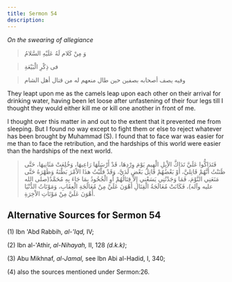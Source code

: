 ```yaml
---
title: Sermon 54
description: 
---
```


*On the swearing of allegiance*

> وَ مِنْ كَلام لَهُ عَلَيْهِ السَّلامُ

> فى ذِكْرِ الْبَيْعَةِ

> وفيه يصف أصحابه بصفين حين طال منعهم له من قتال أهل الشام

They leapt upon me as the camels leap upon each other on their arrival
for drinking water, having been let loose after unfastening of their
four legs till I thought they would either kill me or kill one another
in front of me.

I thought over this matter in and out to the extent that it prevented me
from sleeping. But I found no way except to fight them or else to reject
whatever has been brought by Muhammad (S). I found that to face war was
easier for me than to face the retribution, and the hardships of this
world were easier than the hardships of the next world.

> فَتَدَاكُّوا عَلَيَّ تَدَاكَّ الاِْبِلِ الْهِيمِ يَوْمَ وِرْدِهَا، قَدْ أَرْسَلَهَا رَاعِيهَا، وَخُلِعَتْ
> مَثَانِيهَا، حَتَّى ظَنَنْتُ أَنَّهُمْ قَاتِليَّ، أَوْ بَعْضُهُمْ قَاتِلُ بَعْض لَدَيَّ، وَقَدْ قلَّبْتُ هذَا
> الاْمْرَ بَطْنَهُ وَظَهْرَهُ حَتَّى مَنَعَنِي النَّوْمَ، فَمَا وَجَدْتُنِي يَسَعْني إِلاَّ قِتَالُهُمْ أَوِ
> الْجُحُودُ بِمَا جَاءَ بِهِ مُحَمَّدٌ(صلى الله عليه وآله)، فَكَانَتْ مُعَالَجَةُ الْقِتَالِ أَهْوَنَ
> عَلَيَّ مِنْ مُعَالَجَةِ الْعِقَابِ، وَمَوْتَاتُ الدُّنْيَا أَهْوَنَ عَلَيَّ مِنْ مَوْتَاتِ الاْخِرَةِ.

## Alternative Sources for Sermon 54

\(1\) Ibn 'Abd Rabbih, *al-'Iqd,* IV;

\(2\) Ibn al-\'Athir, *al-Nihayah,* II, 128 *(d.k.k)*;

\(3\) Abu Mikhnaf, *al-Jamal,* see Ibn Abi al-Hadid, I, 340;

\(4\) also the sources mentioned under Sermon:26.